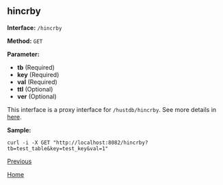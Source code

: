 ## hincrby ##

**Interface:** `/hincrby`

**Method:** `GET`

**Parameter:** 

*  **tb** (Required)  
*  **key** (Required)  
*  **val** (Required)  
*  **ttl** (Optional)  
*  **ver** (Optional)  

This interface is a proxy interface for `/hustdb/hincrby`. See more details in [here](../hustdb/hustdb/hincrby.md).  

**Sample:**

    curl -i -X GET "http://localhost:8082/hincrby?tb=test_table&key=test_key&val=1"

[Previous](../ha.md)

[Home](../../index.md)